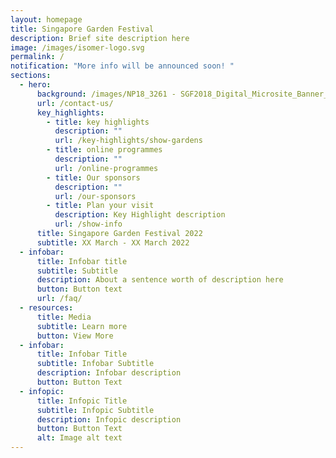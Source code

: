 ```yaml
---
layout: homepage
title: Singapore Garden Festival
description: Brief site description here
image: /images/isomer-logo.svg
permalink: /
notification: "More info will be announced soon! "
sections:
  - hero:
      background: /images/NP18_3261 - SGF2018_Digital_Microsite_Banner_R3_FA.jpg
      url: /contact-us/
      key_highlights:
        - title: key highlights
          description: ""
          url: /key-highlights/show-gardens
        - title: online programmes
          description: ""
          url: /online-programmes
        - title: Our sponsors
          description: ""
          url: /our-sponsors
        - title: Plan your visit
          description: Key Highlight description
          url: /show-info
      title: Singapore Garden Festival 2022
      subtitle: XX March - XX March 2022
  - infobar:
      title: Infobar title
      subtitle: Subtitle
      description: About a sentence worth of description here
      button: Button text
      url: /faq/
  - resources:
      title: Media
      subtitle: Learn more
      button: View More
  - infobar:
      title: Infobar Title
      subtitle: Infobar Subtitle
      description: Infobar description
      button: Button Text
  - infopic:
      title: Infopic Title
      subtitle: Infopic Subtitle
      description: Infopic description
      button: Button Text
      alt: Image alt text
---
```

